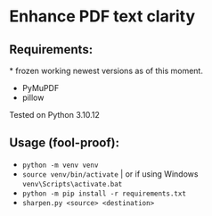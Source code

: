 # Enhance PDF text clarity

## Requirements:

\* frozen working newest versions as of this moment.

- PyMuPDF
- pillow

Tested on Python 3.10.12

## Usage (fool-proof):
- `python -m venv venv`
- `source venv/bin/activate` | or if using Windows `venv\Scripts\activate.bat`
- `python -m pip install -r requirements.txt`
- `sharpen.py <source> <destination>`
